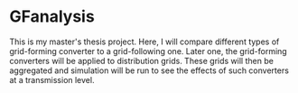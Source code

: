 # GFanalysis


This is my master's thesis project. Here, I will compare different types of grid-forming converter to a grid-following one. Later one, the grid-forming converters will be applied to distribution grids. These grids will then be aggregated and simulation will be run to see the effects of such converters at a transmission level.
